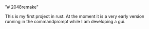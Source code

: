 "# 2048remake" 

This is my first project in rust.
At the moment it is a very early version running in the commandprompt while I am developing a gui.
